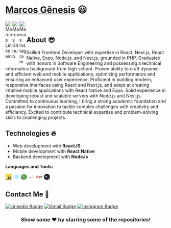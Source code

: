  # <a href="https://www.linkedin.com/in/marcosgenesis/">Marcos Gênesis</a> :smiley:
 
<a href="https://linkedin.com/in/marcosgenesis">
  <img align="left" alt="Marcos Linkdein" width="22px" src="https://cdn.jsdelivr.net/npm/simple-icons@v3/icons/linkedin.svg" />
</a>
<a href="https://github.com/marcosgenesis">
  <img align="left" alt="Marcos Github" width="22px" src="https://cdn.jsdelivr.net/npm/simple-icons@v3/icons/github.svg" />
</a>
<a href="https://instagram.com/eimarquin">
  <img align="left" alt="Marcos Instagram" width="22px" src="https://cdn.jsdelivr.net/npm/simple-icons@v3/icons/instagram.svg" />
</a>

<br/>

## About :sunglasses:
Skilled Frontend Developer with expertise in React, Next.js, React Native, Expo, Node.js, and Nest.js, grounded in PHP. Graduated with honors in Software Engineering and possessing a technical informatics background from high school. Proven ability to craft dynamic and efficient web and mobile applications, optimizing performance and ensuring an enhanced user experience. Proficient in building modern, responsive interfaces using React and Next.js, and adept at creating intuitive mobile applications with React Native and Expo. Solid experience in developing robust and scalable servers with Node.js and Nest.js. Committed to continuous learning, I bring a strong academic foundation and a passion for innovation to tackle complex challenges with creativity and efficiency. Excited to contribute technical expertise and problem-solving skills to challenging projects.

## Technologies :fire:
- Web development with **ReactJS**
- Mobile development with **React Native**
- Backend development with **NodeJs**

**Languages and Tools:**  

<code><img height="20" src="https://raw.githubusercontent.com/github/explore/80688e429a7d4ef2fca1e82350fe8e3517d3494d/topics/javascript/javascript.png"></code>
<code><img height="20" src="https://raw.githubusercontent.com/github/explore/80688e429a7d4ef2fca1e82350fe8e3517d3494d/topics/react/react.png"></code>
<code><img height="20" src="https://raw.githubusercontent.com/github/explore/80688e429a7d4ef2fca1e82350fe8e3517d3494d/topics/nodejs/nodejs.png"></code>
<code><img height="20" src="https://raw.githubusercontent.com/github/explore/80688e429a7d4ef2fca1e82350fe8e3517d3494d/topics/mysql/mysql.png"></code>
<code><img height="20" src="https://raw.githubusercontent.com/github/explore/80688e429a7d4ef2fca1e82350fe8e3517d3494d/topics/git/git.png"></code>
<code><img height="20" src="https://raw.githubusercontent.com/github/explore/80688e429a7d4ef2fca1e82350fe8e3517d3494d/topics/terminal/terminal.png"></code>

##  Contact Me :speech_balloon:
[![Linkedin Badge](https://img.shields.io/badge/-marcosgenesis-blue?style=flat-square&logo=Linkedin&logoColor=white&link=https://www.linkedin.com/in/marcosgenesis/)](https://www.linkedin.com/in/marcosgenesis/) [![Gmail Badge](https://img.shields.io/badge/-marcosgenesisof@gmail.com-c14438?style=flat-square&logo=Gmail&logoColor=white&link=mailto:marcosgenesisof@gmail.com)](mailto:marcosgenesisof@gmail.com) [![Instagram Badge](https://img.shields.io/badge/-@eimarquin-e4405f?style=flat-square&labelColor=f94877&logo=instagram&logoColor=white&link=https://www.instagram.com/eimarquin/)](https://www.instagram.com/eimarquin/)

<div align="center">

### Show some ❤️ by starring some of the repositories!

</div>

